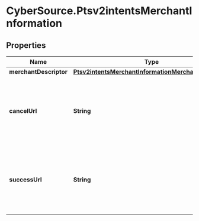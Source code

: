 # CyberSource.Ptsv2intentsMerchantInformation

## Properties
Name | Type | Description | Notes
------------ | ------------- | ------------- | -------------
**merchantDescriptor** | [**Ptsv2intentsMerchantInformationMerchantDescriptor**](Ptsv2intentsMerchantInformationMerchantDescriptor.md) |  | [optional] 
**cancelUrl** | **String** | customer would be redirected to this url based on the decision of the transaction | [optional] 
**successUrl** | **String** | customer would be redirected to this url based on the decision of the transaction | [optional] 


